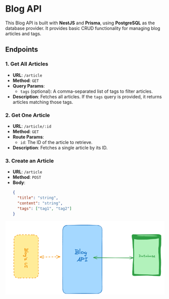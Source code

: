 # Blog API

This Blog API is built with **NestJS** and **Prisma**, using **PostgreSQL** as the database provider. It provides basic CRUD functionality for managing blog articles and tags.

## Endpoints

### 1. Get All Articles

- **URL**: `/article`
- **Method**: `GET`
- **Query Params**:
  - `tags` (optional): A comma-separated list of tags to filter articles.
- **Description**: Fetches all articles. If the `tags` query is provided, it returns articles matching those tags.

### 2. Get One Article

- **URL**: `/article/:id`
- **Method**: `GET`
- **Route Params**:
  - `id`: The ID of the article to retrieve.
- **Description**: Fetches a single article by its ID.

### 3. Create an Article

- **URL**: `/article`
- **Method**: `POST`
- **Body**:
  ```json
  {
    "title": "string",
    "content": "string",
    "tags": ["tag1", "tag2"]
  }
  ```

![Block-diagram](block-diagram.png)
